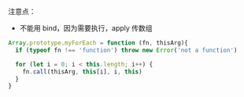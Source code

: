注意点：
- 不能用 bind，因为需要执行，apply 传数组

```js
Array.prototype.myForEach = function (fn, thisArg){
  if (typeof fn !== 'function') throw new Error('not a function')

  for (let i = 0; i < this.length; i++) {
    fn.call(thisArg, this[i], i, this)
  }
}
```
